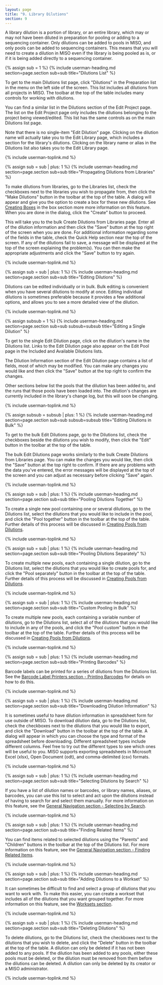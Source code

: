 ```yaml
---
layout: page
title: "9. Library Dilutions"
section: 9
---
```



A library dilution is a portion of library, or an entire library, which may or may not have been diluted in preparation
for pooling or adding to a sequencing container. Only dilutions can be added to pools in MISO, and only pools can be
added to sequencing containers. This means that you will need to create a dilution in MISO even if the library is being
pooled as is, or if it is being added directly to a sequencing container.

{% assign sub = 1 %}
{% include userman-heading.md section=page.section sub=sub title="Dilutions List" %}

To get to the main Dilutions list page, click "Dilutions" in the Preparation list in the menu on the left side of the
screen. This list includes all dilutions from all projects in MISO. The toolbar at the top of the table includes many
controls for working with dilutions.

You can find a similar list in the Dilutions section of the Edit Project page. The list on the Edit Project page only
includes the dilutions belonging to the project being viewed/edited. This list has the same controls as on the main
Dilutions list page.

Note that there is no single-item "Edit Dilution" page. Clicking on the dilution name will actually take you to the
Edit Library page, which includes a section for the library's dilutions. Clicking on the library name or alias in the
Dilutions list also takes you to the Edit Library page.

{% include userman-toplink.md %}



{% assign sub = sub | plus: 1 %}
{% include userman-heading.md section=page.section sub=sub title="Propagating Dilutions from Libraries" %}

To make dilutions from libraries, go to the Libraries list, check the checkboxes next to the libraries you wish to
propagate from, then click the "Make Dilutions" button in the toolbar at the top of the table. A dialog will appear and
give you the option to create a box for these new dilutions. See [Creating Boxes](boxes.html#creating_boxes) in the box
section more more information on this feature. When you are done in the dialog, click the "Create" button to proceed.

This will take you to the bulk Create Dilutions from Libraries page. Enter all of the dilution information and then
click the "Save" button at the top right of the screen when you are done. For additional information regarding some of
the fields in the table, check the Quick Help section near the top of the screen. If any of the dilutions fail to save,
a message will be displayed at the top of the screen explaining the problem(s). You can then make the appropriate
adjustments and click the "Save" button to try again.

{% include userman-toplink.md %}



{% assign sub = sub | plus: 1 %}
{% include userman-heading.md section=page.section sub=sub title="Editing Dilutions" %}

Dilutions can be edited individually or in bulk. Bulk editing is convenient when you have several dilutions to modify
at once. Editing individual dilutions is sometimes preferable because it provides a few additional options, and allows
you to see a more detailed view of the dilution.

{% include userman-toplink.md %}



{% assign subsub = 1 %}
{% include userman-heading.md section=page.section sub=sub subsub=subsub title="Editing a Single Dilution" %}

To get to the single Edit Dilution page, click on the dilution's name in the Dilutions list. Links to the Edit
Dilution page also appear on the Edit Pool page in the Included and Available Dilutions lists.

The Dilution Information section of the Edit Dilution page contains a list of fields, most of which may be modified.
You can make any changes you would like and then click the "Save" button at the top right to confirm the changes.

Other sections below list the pools that the dilution has been added to, and the runs that those pools have been loaded
into. The dilution's changes are currently included in the library's change log, but this will soon be changing.

{% include userman-toplink.md %}



{% assign subsub = subsub | plus: 1 %}
{% include userman-heading.md section=page.section sub=sub subsub=subsub title="Editing Dilutions in Bulk" %}

To get to the bulk Edit Dilutions page, go to the Dilutions list, check the checkboxes beside the dilutions you wish to
modify, then click the "Edit" button in the toolbar at the top of the table.

The bulk Edit Dilutions page works similarly to the bulk Create Dilutions from Libraries page. You can make the changes
you would like, then click the "Save" button at the top right to confirm. If there are any problems with the data
you've entered, the error messages will be displayed at the top of the screen and you can adjust as necessary before
clicking "Save" again.

{% include userman-toplink.md %}



{% assign sub = sub | plus: 1 %}
{% include userman-heading.md section=page.section sub=sub title="Pooling Dilutions Together" %}

To create a single new pool containing one or several dilutions, go to the Dilutions list, select the dilutions that
you would like to include in the pool, and click the "Pool together" button in the toolbar at the top of the table.
Further details of this process will be discussed in
[Creating Pools from Dilutions](pools.html#creating_pools_from_dilutions).

{% include userman-toplink.md %}



{% assign sub = sub | plus: 1 %}
{% include userman-heading.md section=page.section sub=sub title="Pooling Dilutions Separately" %}

To create multiple new pools, each containing a single dilution, go to the Dilutions list, select the dilutions that
you would like to create pools for, and click the "Pool separately" button in the toolbar at the top of the table.
Further details of this process will be discussed in
[Creating Pools from Dilutions](pools.html#creating_pools_from_dilutions).

{% include userman-toplink.md %}



{% assign sub = sub | plus: 1 %}
{% include userman-heading.md section=page.section sub=sub title="Custom Pooling in Bulk" %}

To create multiple new pools, each containing a variable number of dilutions, go to the Dilutions list, select all of
the dilutions that you would like to include in any of the pools, and click the "Pool custom" button in the toolbar at
the top of the table. Further details of this process will be discussed in
[Creating Pools from Dilutions](pools.html#creating_pools_from_dilutions).

{% include userman-toplink.md %}



{% assign sub = sub | plus: 1 %}
{% include userman-heading.md section=page.section sub=sub title="Printing Barcodes" %}

Barcode labels can be printed for a series of dilutions from the Dilutions list. See the
[Barcode Label Printers section - Printing Barcodes](barcode_label_printers.html#printing_barcodes) for details on how
to do this.

{% include userman-toplink.md %}



{% assign sub = sub | plus: 1 %}
{% include userman-heading.md section=page.section sub=sub title="Downloading Dilution Information" %}

It is sometimes useful to have dilution information in spreadsheet form for use outside of MISO. To download dilution
data, go to the Dilutions list, check the checkboxes next to the dilutions that you would like to export, and click the
"Download" button in the toolbar at the top of the table. A dialog will appear in which you can choose the type and
format of the spreadsheet before downloading. Different spreadsheet types include different columns. Feel free to try
out the different types to see which ones will be useful to you. MISO supports exporting spreadsheets in Microsoft
Excel (xlsx), Open Document (odt), and comma-delimited (csv) formats.

{% include userman-toplink.md %}



{% assign sub = sub | plus: 1 %}
{% include userman-heading.md section=page.section sub=sub title="Selecting Dilutions by Search" %}

If you have a list of dilution names or barcodes, or library names, aliases, or barcodes, you can use this list to
select and act upon the dilutions instead of having to search for and select them manually. For more information on
this feature, see the
[General Navigation section - Selecting by Search](general_navigation.html#selecting_by_search).

{% include userman-toplink.md %}



{% assign sub = sub | plus: 1 %}
{% include userman-heading.md section=page.section sub=sub title="Finding Related Items" %}

You can find items related to selected dilutions using the "Parents" and "Children" buttons in the toolbar at the top
of the Dilutions list. For more information on this feature, see the
[General Navigation section - Finding Related Items](general_navigation.html#finding_related_items).

{% include userman-toplink.md %}



{% assign sub = sub | plus: 1 %}
{% include userman-heading.md section=page.section sub=sub title="Adding Dilutions to a Workset" %}

It can sometimes be difficult to find and select a group of dilutions that you want to work with. To make this easier,
you can create a workset that includes all of the dilutions that you want grouped together. For more information on
this feature, see the [Worksets section](worksets.html).

{% include userman-toplink.md %}



{% assign sub = sub | plus: 1 %}
{% include userman-heading.md section=page.section sub=sub title="Deleting Dilutions" %}

To delete dilutions, go to the Dilutions list, check the checkboxes next to the dilutions that you wish to delete, and
click the "Delete" button in the toolbar at the top of the table. A dilution can only be deleted if it has not been
added to any pools. If the dilution has been added to any pools, either these pools must be deleted, or the dilution
must be removed from them before the dilutions can be deleted. A dilution can only be deleted by its creator or a MISO
administrator.

{% include userman-toplink.md %}

